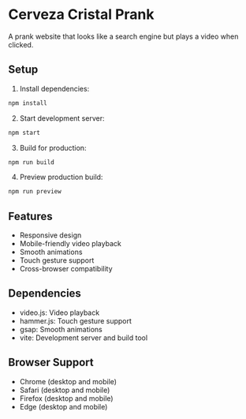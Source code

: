 # Cerveza Cristal Prank

A prank website that looks like a search engine but plays a video when clicked.

## Setup

1. Install dependencies:
```bash
npm install
```

2. Start development server:
```bash
npm start
```

3. Build for production:
```bash
npm run build
```

4. Preview production build:
```bash
npm run preview
```

## Features

- Responsive design
- Mobile-friendly video playback
- Smooth animations
- Touch gesture support
- Cross-browser compatibility

## Dependencies

- video.js: Video playback
- hammer.js: Touch gesture support
- gsap: Smooth animations
- vite: Development server and build tool

## Browser Support

- Chrome (desktop and mobile)
- Safari (desktop and mobile)
- Firefox (desktop and mobile)
- Edge (desktop and mobile)